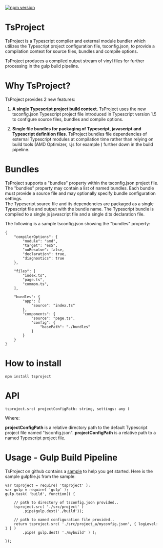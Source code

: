 [![npm version](https://badge.fury.io/js/tsproject.svg)](http://badge.fury.io/js/tsproject)
# TsProject
TsProject is a Typescript compiler and external module bundler which utilizes the Typescript project configuration file, tsconfig.json, to provide a compilation context for source files, bundles and compile options.

TsProject produces a compiled output stream of vinyl files for further processing in the gulp build pipeline.

# Why TsProject?
TsProject provides 2 new features:

1. **A single Typescript project build context**. TsProject uses the new tsconfig.json Typescript project file introduced in Typescript version 1.5 to configure source files, bundles and compile options.

2. **Single file bundles for packaging of Typescript, javascript and Typescript definition files**. TsProject bundles file dependencies of external Typescript modules at compilation time rather than relying on build tools (AMD Optimizer, r.js for example ) further down in the build pipeline.

# Bundles
TsProject supports a "bundles" property within the tsconfig.json project file. The "bundles" property may contain a list of named bundles. Each bundle must provide a source file and may optionally specify bundle configuration settings.  
The Typescript source file and its dependencies are packaged as a single Typescript file and output with the bundle name. The Typescript bundle is compiled to a single js javascript file and a single d.ts declaration file.

The following is a sample tsconfig.json showing the "bundles" property:

```
{
    "compilerOptions": {
        "module": "amd",
        "target": "es5",
        "noResolve": false,
        "declaration": true,
        "diagnostics": true
    },

    "files": [
        "index.ts",
        "page.ts",
        "common.ts",
    ],
    
    "bundles": {
        "app": {
            "source": "index.ts"
        },
        "components": {
            "source": "page.ts",
            "config": { 
                "basePath": "./bundles"  
            }
        }
    }
}
```

# How to install

```
npm install tsproject
```

# API

    tsproject.src( projectConfigPath: string, settings: any )

Where:

**projectConfigPath** is a relative directory path to the default Typescript project file named "tsconfig.json".
**projectConfigPath** is a relative path to a named Typescript project file.   

# Usage - Gulp Build Pipeline
TsProject on github contains a [sample](https://github.com/ToddThomson/tsproject/tree/master/sample) to help you get started.
Here is the sample gulpfile.js from the sample:

```
var tsproject = require( 'tsproject' );
var gulp = require( 'gulp' );
gulp.task( 'build', function() {

    // path to directory of tsconfig.json provided..
    tsproject.src( './src/project' )
        .pipe(gulp.dest('./build'));
    
    // path to named configuration file provided..
    return tsproject.src( './src/project_a/myconfig.json', { logLevel: 1 } )
        .pipe( gulp.dest( './mybuild' ) );

});
```
